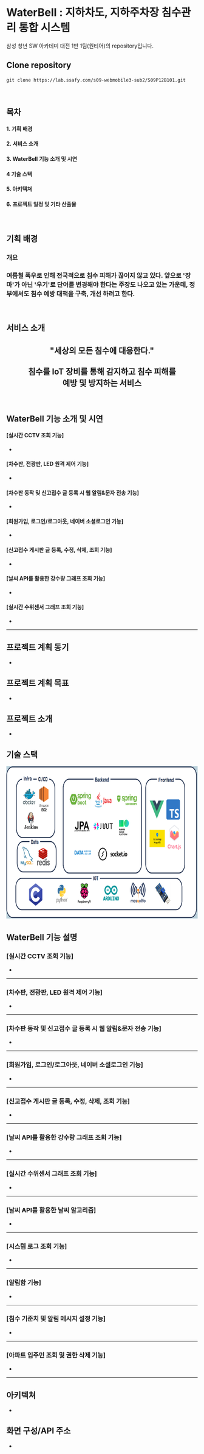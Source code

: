 # WaterBell : 지하차도, 지하주차장 침수관리 통합 시스템

삼성 청년 SW 아카데미 대전 1반 1팀(원티어)의 repository입니다.

## Clone repository
  
```
git clone https://lab.ssafy.com/s09-webmobile3-sub2/S09P12B101.git
```
<br>

## 목차
#### 1. 기획 배경
#### 2. 서비스 소개
#### 3. WaterBell 기능 소개 및 시연
#### 4 기술 스택
#### 5. 아키텍쳐
#### 6. 프로젝트 일정 및 기타 산출물

<br>

## 기획 배경
### 개요
<h3> 여름철 폭우로 인해 전국적으로 침수 피해가 끊이지 않고 있다. 앞으로 '장마'가 아닌 '우기'로 단어를 변경해야 한다는 주장도 나오고 있는 가운데, 정부에서도 침수 예방 대책을 구축, 개선 하려고 한다. </h3>

<br>


## 서비스 소개
<div align=center> 
<h2> "세상의 모든 침수에 대응한다." <br><br>침수를 IoT 장비를 통해 감지하고 침수 피해를 <br>예방 및 방지하는 서비스</h2>

</div>

<br>

## WaterBell 기능 소개 및 시연

#### [실시간 CCTV 조회 기능]
- 

#### [차수판, 전광판, LED 원격 제어 기능]
- 

#### [차수판 동작 및 신고접수 글 등록 시 웹 알림&문자 전송 기능]
- 

#### [회원가입, 로그인/로그아웃, 네이버 소셜로그인 기능]
- 

#### [신고접수 게시판 글 등록, 수정, 삭제, 조회 기능]
- 

#### [날씨 API를 활용한 강수량 그래프 조회 기능]
- 

#### [실시간 수위센서 그래프 조회 기능]
- 

------------
## 프로젝트 계획 동기
- 
## 프로젝트 계획 목표
- 
## 프로젝트 소개
- 
## 기술 스택
<img src="/img/기술스택.png" width="600" height="400"/>


## WaterBell 기능 설명


### [실시간 CCTV 조회 기능]
-
---
### [차수판, 전광판, LED 원격 제어 기능]
-
---
### [차수판 동작 및 신고접수 글 등록 시 웹 알림&문자 전송 기능]
-
---
### [회원가입, 로그인/로그아웃, 네이버 소셜로그인 기능]
-
---
### [신고접수 게시판 글 등록, 수정, 삭제, 조회 기능]
-
---
### [날씨 API를 활용한 강수량 그래프 조회 기능]
-
---
### [실시간 수위센서 그래프 조회 기능]
-
---
### [날씨 API를 활용한 날씨 알고리즘]
-
---

### [시스템 로그 조회 기능]
-
---

### [알림함 기능]
-
---

### [침수 기준치 및 알림 메시지 설정 기능]
- 
---

### [아파트 입주민 조회 및 권한 삭제 기능]
- 
---


## 아키텍쳐
- 
## 화면 구성/API 주소
- 



